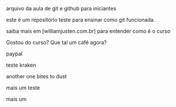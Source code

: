 arquivo da aula de git e github para iniciantes

este é um repositório teste para ensinar como git funcionada.

saiba mais em [williamjusten.com.br] para entender como é o curso

Gostou do curso? Que tal um café agora?

paypal

teste kraken

another one bites to dust


mais um teste

mais um